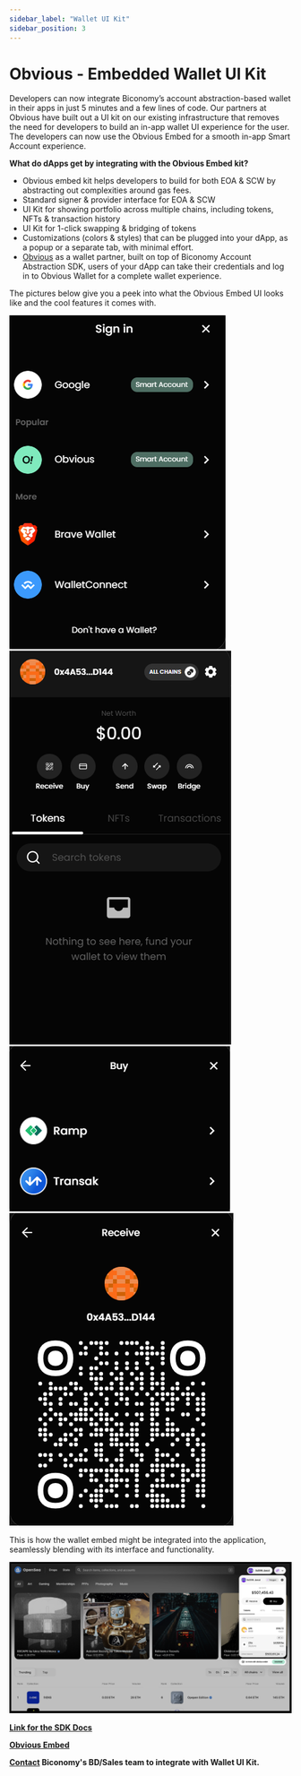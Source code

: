 ```yaml
---
sidebar_label: "Wallet UI Kit"
sidebar_position: 3
---
```


# Obvious - Embedded Wallet UI Kit

Developers can now integrate Biconomy’s account abstraction-based wallet in their apps in just 5 minutes and a few lines of code. Our partners at Obvious have built out a UI kit on our existing infrastructure that removes the need for developers to build an in-app wallet UI experience for the user. The developers can now use the Obvious Embed for a smooth in-app Smart Account experience.

**What do dApps get by integrating with the Obvious Embed kit?**

- Obvious embed kit helps developers to build for both EOA & SCW by abstracting out complexities around gas fees.
- Standard signer & provider interface for EOA & SCW
- UI Kit for showing portfolio across multiple chains, including tokens, NFTs & transaction history
- UI Kit for 1-click swapping & bridging of tokens
- Customizations (colors & styles) that can be plugged into your dApp, as a popup or a separate tab, with minimal effort.
- [Obvious](https://www.obvious.technology/) as a wallet partner, built on top of Biconomy Account Abstraction SDK, users of your dApp can take their credentials and log in to Obvious Wallet for a complete wallet experience.

The pictures below give you a peek into what the Obvious Embed UI looks like and the cool features it comes with.

![Image 1](./img/image1.png) ![Image2](./img/image2.png) ![Image3](./img/image3.png) ![Image4](./img/image4.png)

This is how the wallet embed might be integrated into the application, seamlessly blending with its interface and functionality.

![Image5](./img/image5.png)

[**Link for the SDK Docs**](https://obvious-embed.vercel.app/docs)

[**Obvious Embed**](https://obvious-embed.vercel.app/)

**[Contact](https://t.me/SarDwi8) Biconomy's BD/Sales team to integrate with Wallet UI Kit.**
